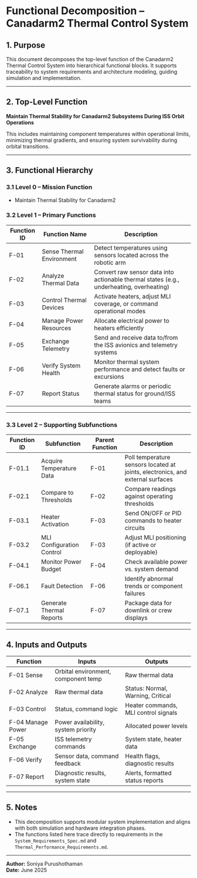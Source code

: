 # Functional Decomposition – Canadarm2 Thermal Control System

## 1. Purpose
This document decomposes the top-level function of the Canadarm2 Thermal Control System into hierarchical functional blocks. It supports traceability to system requirements and architecture modeling, guiding simulation and implementation.

---

## 2. Top-Level Function
**Maintain Thermal Stability for Canadarm2 Subsystems During ISS Orbit Operations**

This includes maintaining component temperatures within operational limits, minimizing thermal gradients, and ensuring system survivability during orbital transitions.

---

## 3. Functional Hierarchy

### 3.1 Level 0 – Mission Function
- Maintain Thermal Stability for Canadarm2

### 3.2 Level 1 – Primary Functions
| Function ID | Function Name                | Description |
|-------------|------------------------------|-------------|
| F-01        | Sense Thermal Environment     | Detect temperatures using sensors located across the robotic arm |
| F-02        | Analyze Thermal Data          | Convert raw sensor data into actionable thermal states (e.g., underheating, overheating) |
| F-03        | Control Thermal Devices       | Activate heaters, adjust MLI coverage, or command operational modes |
| F-04        | Manage Power Resources        | Allocate electrical power to heaters efficiently |
| F-05        | Exchange Telemetry            | Send and receive data to/from the ISS avionics and telemetry systems |
| F-06        | Verify System Health          | Monitor thermal system performance and detect faults or excursions |
| F-07        | Report Status                 | Generate alarms or periodic thermal status for ground/ISS teams |

---

### 3.3 Level 2 – Supporting Subfunctions

| Function ID | Subfunction                   | Parent Function | Description |
|-------------|-------------------------------|------------------|-------------|
| F-01.1      | Acquire Temperature Data       | F-01             | Poll temperature sensors located at joints, electronics, and external surfaces |
| F-02.1      | Compare to Thresholds          | F-02             | Compare readings against operating thresholds |
| F-03.1      | Heater Activation              | F-03             | Send ON/OFF or PID commands to heater circuits |
| F-03.2      | MLI Configuration Control      | F-03             | Adjust MLI positioning (if active or deployable) |
| F-04.1      | Monitor Power Budget           | F-04             | Check available power vs. system demand |
| F-06.1      | Fault Detection                | F-06             | Identify abnormal trends or component failures |
| F-07.1      | Generate Thermal Reports       | F-07             | Package data for downlink or crew displays |

---

## 4. Inputs and Outputs

| Function         | Inputs                                   | Outputs                                |
|------------------|------------------------------------------|----------------------------------------|
| F-01 Sense       | Orbital environment, component temp      | Raw thermal data                       |
| F-02 Analyze     | Raw thermal data                         | Status: Normal, Warning, Critical      |
| F-03 Control     | Status, command logic                    | Heater commands, MLI control signals   |
| F-04 Manage Power| Power availability, system priority      | Allocated power levels                 |
| F-05 Exchange    | ISS telemetry commands                   | System state, heater data              |
| F-06 Verify      | Sensor data, command feedback            | Health flags, diagnostic results       |
| F-07 Report      | Diagnostic results, system state         | Alerts, formatted status reports       |

---

## 5. Notes

- This decomposition supports modular system implementation and aligns with both simulation and hardware integration phases.
- The functions listed here trace directly to requirements in the `System_Requirements_Spec.md` and `Thermal_Performance_Requirements.md`.

---

**Author:** Soniya Purushothaman  
**Date:** June 2025
